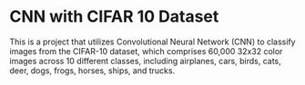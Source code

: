 # CNN with CIFAR 10 Dataset

This is a project that utilizes Convolutional Neural Network (CNN) to classify images from the CIFAR-10 dataset, which comprises 60,000 32x32 color images across 10 different classes, including airplanes, cars, 
birds, cats, deer, dogs, frogs, horses, ships, and trucks.
